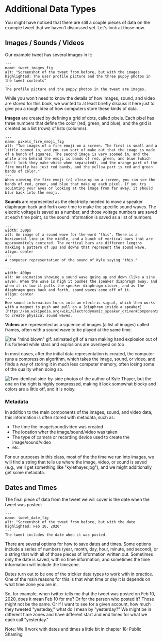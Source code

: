 # Additional Data Types
You might have noticed that there are still a couple pieces of data on the example tweet that we haven't discussed yet. Let's look at those now.


## Images / Sounds / Videos

Our example tweet has several images in it:
```{figure} dog_tweet_with_images.png
---
name: tweet_images_fig
alt: "Screenshot of the tweet from before, but with the images highlighted: The user profile picture and the three puppy photos in the tweet contents"
---
The profile picture and the puppy photos in the tweet are images.
```

While you won't need to know the details of how images, sound, and video are stored for this book, we wanted to at least briefly discuss it here just to give you a rough idea of how computers store these kinds of data.

__Images__ are created by defining a grid of dots, called pixels. Each pixel has three numbers that define the color (red, green, and blue), and the grid is created as a list (rows) of lists (columns).

```{figure} pixels_fire_emoji.png
---
name: pixels_fire_emoji_fig
alt: "Two images of a fire emoji on a screen. The first is small and a little zoomed in, and you can sort of make out that the image is made of a bunch of squares. The second image is very zoomed in, and the white area behind the emoji is bands of red, green, and blue (which don't look they make white when separated), and the orange part of the fire mostly has just red bands, and the yellow part is red and green bands of color."
---
When viewing the fire emoji (🔥) close-up on a screen, you can see the bands of red, green, and blue that make up each pixel. If you try squinting your eyes or looking at the image from far away, it should blur back into the emoji.
```

__Sounds__ are represented as the electricity needed to move a speaker diaphragm back and forth over time to make the specific sound waves. The electric voltage is saved as a number, and those voltage numbers are saved at each time point, so the sound information is saved as a list of numbers.

```{figure} sound_wave_this.png
---
width: 300px
alt: An image of a sound wave for the word "this". There is a horizontal line in the middle, and a bunch of vertical bars that are approxomitely centered. The vertical bars are different lengths makking a pattern of ups and downs that represent the sound wave.
align: center
---
A computer representation of the sound of Kyle saying "this."
```

```{figure} sound_wave_animation.gif
---
width: 400px
alt: An animation showing a sound wave going up and down (like a sine wave). When the wave is high it pushes the speaker diaphragm away, and when it is low it pulls the speaker diaphragm closer, and as the diaphragm goes back and forth, sound waves come off of it.
align: center
---
How sound information turns into an electric signal, which then works with a magnet to push and pull on a [diaphram inside a speaker](https://en.wikipedia.org/wiki/Electrodynamic_speaker_driver#Components) to create physical sound waves.
```




__Videos__ are represented as a squence of images (a list of images) called frames, often with a sound wave to be played at the same time.

![the "mind blown" gif: animated gif of a man making hand explosion out of his forhead while stars and explosions are overlayed on top](mind_blown.gif)

In most cases, after the initial data representation is created, the computer runs a compression algorithm, which takes the image, sound, or video, and finds a way of storing it in much less computer memory, often losing some of the quality when doing so.

![Two idenitcal side-by-side photos of the author of Kyle Thayer, but the one on the right is highly compressed, making it look somewhat blocky and colors are a little off, and it is noisy.](kylethayer_compress_compare.png)

### Metadata
In addition to the main components of the images, sound, and video data, this information is often stored with metadata, such as:
- The time the image/sound/video was created
- The location wher the image/sound/video was taken
- The type of camera or recording device used to create the image/sound/video
- etc.

For our purposes in this class, most of the the time we run into images, we will find a string that tells us where the image, video, or sound is saved (e.g., we'll get something like "kylethayer.jpg"), and we might additionally get some metadata.

## Dates and Times
The final piece of data from the tweet we will cover is the date when the tweet was posted:

```{figure} dog_tweet_with_date.png
---
name: tweet_date_fig
alt: "Screenshot of the tweet from before, but with the date highlighted: Feb 10, 2020"
---
The tweet includes the date when it was posted.
```
There are several options for how to save dates and times. Some options include a series of numbers (year, month, day, hour, minute, and second), or a string that with all of those pieces of information written out. Sometimes only the date is saved, with no time information, and sometimes the time information will include the timezone.

Dates turn out to be one of the trickier data types to work with in practice. One of the main reasons for this is that what time or day it is depends on what time zone you are in.

So, for example, when twitter tells me that the tweet was posted on Feb 10, 2020, does it mean Feb 10 for me? Or for the person who posted it? Those might not be the same. Or if I want to see for a given account, how much they tweeted "yesteday," what do I mean by "yesterday?" We might be in different time zones and have different start and end times for what we each call "yesterday."

Note: We'll work with dates and times a little bit in chapter 18: Public Shaming
